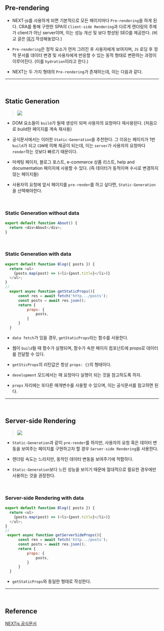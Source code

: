 ## Pre-rendering

- NEXT-js를 사용하게 되면 기본적으로 모든 페이지마다 `Pre-rendering`을 하게 된다. CRA를 통해 구현한 SPA의 `Client-side Rendering`과 다르게 렌더링의 주체가 client가 아닌 server이며, 이는 성능 개선 및 보다 향샹된 SEO를 제공한다. (비교 글은 [여기](https://velog.io/@dydalsdl1414/TIL-43) 작성해놓았다.)

- `Pre-rendering`은 정적 요소가 먼저 그려진 후 사용자에게 보여지며, `JS` 로딩 후 정적 문서를 데이터 변경 및 사용자에게 반응할 수 있는 동적 형태로 변환하는 과정이 이루어진다. (이를 `hydration`이라고 한다.)

- NEXT는 두 가지 형태의 `Pre-rendering`가 존재하는데, 이는 다음과 같다.

---

<br/>

## Static Generation

> ![](https://nextjs.org/static/images/learn/data-fetching/static-generation.png)

- DOM 요소들이 `build`가 될때 생성이 되며 사용자의 요청마다 재사용된다. (처음으로 build한 페이지를 계속 재사용)

- 공식문서에서는 이러한 `Static-Generation`을 추천한다. 그 이유는 페이지가 1번 `build`가 되고 `CDN`에 의해 제공이 되는데, 이는 `server`가 사용자의 요청마다 `render`하는 것보다 빠르기 때문이다.

- 마케팅 페이지, 블로그 포스트, e-commerce 상품 리스트, help and documentation 페이지에 사용할 수 있다. (즉 데이터가 동적이며 수시로 변경하지 않는 페이지들)

- 사용자의 요청에 앞서 페이지를 `pre-render`를 하고 싶다면, `Static-Generation`을 선택해야한다.

<br/>

### Static Generation without data

>

```javascript
export default function About() {
  return <div>About</div>;
}
```

<br/>

### Static Generation with data

>

```javascript
export default function Blog({ posts }) {
  return <ul>
    {posts.map(post) => (<li>{post.title}</li>)}
  </ul>;
}
//
  export async function getStaticProps(){
      const res = await fetch('http.../posts');
      const posts = await res.json();
      return {
          props: {
              posts,
          }
      }
  }
```

- `data fetch`가 있을 경우, `getStaticProps`라는 함수를 사용한다.

- 웹이 `build`될 때 함수가 실행되며, 함수가 속한 페이지 컴포넌트에 props로 데이터를 전달할 수 있다.
- `getSticProps`의 리턴값은 항상 `props: {}`의 형태이다.
- `development` 모드에서는 매 요청마다 실행이 되는 것을 참고하도록 하자.
- `props` 자리에는 또다른 매개변수를 사용할 수 있으며, 이는 공식문서를 참고하면 된다.

---

<br/>

## Server-side Rendering

> ![](https://nextjs.org/static/images/learn/data-fetching/server-side-rendering.png)

- `Static-Generation`과 같이 `pre-render`를 하지만, 사용자의 요청 혹은 데이터 변동을 보여주는 페이지를 구현하고자 할 경우 `Server-side Rendering`을 사용한다.

- 렌더링 속도는 느리지만, 동적인 데이터 변동을 보여주기에 적합하다.

- `Static-Generation`보다 느린 성능을 보이기 때문에 절대적으로 필요한 경우에만 사용하는 것을 권장한다.

<br/>

### Server-side Rendering with data

>

```javascript
export default function Blog({ posts }) {
  return <ul>
    {posts.map(post) => (<li>{post.title}</li>)}
  </ul>;
}
//
 export async function getServerSideProps(){
      const res = await fetch('http.../posts');
      const posts = await res.json();
      return {
          props: {
              posts,
          }
      }
  }
```

- `getStaticProps`와 동일한 형태로 작성한다.

---

<br/>

## Reference

[NEXTjs 공식문서](https://nextjs.org/docs/basic-features/pages)
